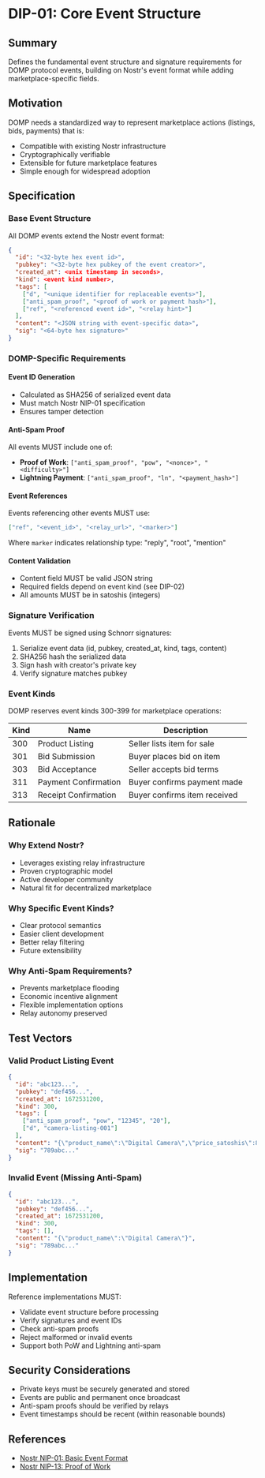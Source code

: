 # DIP-01: Core Event Structure

## Summary

Defines the fundamental event structure and signature requirements for DOMP protocol events, building on Nostr's event format while adding marketplace-specific fields.

## Motivation

DOMP needs a standardized way to represent marketplace actions (listings, bids, payments) that is:
- Compatible with existing Nostr infrastructure
- Cryptographically verifiable
- Extensible for future marketplace features
- Simple enough for widespread adoption

## Specification

### Base Event Structure

All DOMP events extend the Nostr event format:

```json
{
  "id": "<32-byte hex event id>",
  "pubkey": "<32-byte hex pubkey of the event creator>", 
  "created_at": <unix timestamp in seconds>,
  "kind": <event kind number>,
  "tags": [
    ["d", "<unique identifier for replaceable events>"],
    ["anti_spam_proof", "<proof of work or payment hash>"],
    ["ref", "<referenced event id>", "<relay hint>"]
  ],
  "content": "<JSON string with event-specific data>",
  "sig": "<64-byte hex signature>"
}
```

### DOMP-Specific Requirements

#### Event ID Generation
- Calculated as SHA256 of serialized event data
- Must match Nostr NIP-01 specification
- Ensures tamper detection

#### Anti-Spam Proof
All events MUST include one of:
- **Proof of Work**: `["anti_spam_proof", "pow", "<nonce>", "<difficulty>"]`
- **Lightning Payment**: `["anti_spam_proof", "ln", "<payment_hash>"]`

#### Event References
Events referencing other events MUST use:
```json
["ref", "<event_id>", "<relay_url>", "<marker>"]
```
Where `marker` indicates relationship type: "reply", "root", "mention"

#### Content Validation
- Content field MUST be valid JSON string
- Required fields depend on event kind (see DIP-02)
- All amounts MUST be in satoshis (integers)

### Signature Verification

Events MUST be signed using Schnorr signatures:
1. Serialize event data (id, pubkey, created_at, kind, tags, content)
2. SHA256 hash the serialized data
3. Sign hash with creator's private key
4. Verify signature matches pubkey

### Event Kinds

DOMP reserves event kinds 300-399 for marketplace operations:

| Kind | Name | Description |
|------|------|-------------|
| 300 | Product Listing | Seller lists item for sale |
| 301 | Bid Submission | Buyer places bid on item |
| 303 | Bid Acceptance | Seller accepts bid terms |
| 311 | Payment Confirmation | Buyer confirms payment made |
| 313 | Receipt Confirmation | Buyer confirms item received |

## Rationale

### Why Extend Nostr?
- Leverages existing relay infrastructure
- Proven cryptographic model
- Active developer community
- Natural fit for decentralized marketplace

### Why Specific Event Kinds?
- Clear protocol semantics
- Easier client development
- Better relay filtering
- Future extensibility

### Why Anti-Spam Requirements?
- Prevents marketplace flooding
- Economic incentive alignment
- Flexible implementation options
- Relay autonomy preserved

## Test Vectors

### Valid Product Listing Event
```json
{
  "id": "abc123...",
  "pubkey": "def456...", 
  "created_at": 1672531200,
  "kind": 300,
  "tags": [
    ["anti_spam_proof", "pow", "12345", "20"],
    ["d", "camera-listing-001"]
  ],
  "content": "{\"product_name\":\"Digital Camera\",\"price_satoshis\":80000000}",
  "sig": "789abc..."
}
```

### Invalid Event (Missing Anti-Spam)
```json
{
  "id": "abc123...",
  "pubkey": "def456...",
  "created_at": 1672531200, 
  "kind": 300,
  "tags": [],
  "content": "{\"product_name\":\"Digital Camera\"}",
  "sig": "789abc..."
}
```

## Implementation

Reference implementations MUST:
- Validate event structure before processing
- Verify signatures and event IDs
- Check anti-spam proofs
- Reject malformed or invalid events
- Support both PoW and Lightning anti-spam

## Security Considerations

- Private keys must be securely generated and stored
- Events are public and permanent once broadcast
- Anti-spam proofs should be verified by relays
- Event timestamps should be recent (within reasonable bounds)

## References

- [Nostr NIP-01: Basic Event Format](https://github.com/nostr-protocol/nips/blob/master/01.md)
- [Nostr NIP-13: Proof of Work](https://github.com/nostr-protocol/nips/blob/master/13.md)